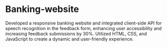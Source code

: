 # Banking-website
Developed a responsive banking website and integrated client-side API for speech recognition in the feedback form, enhancing user accessibility and increasing feedback submissions by 30%. Utilized HTML, CSS, and JavaScript to create a dynamic and user-friendly experience.
